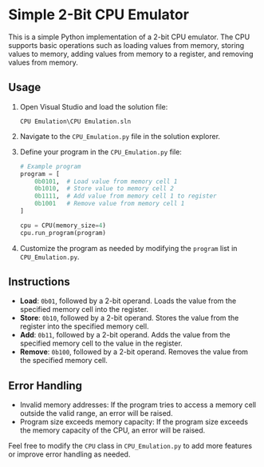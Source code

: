 
# Simple 2-Bit CPU Emulator

This is a simple Python implementation of a 2-bit CPU emulator. The CPU supports basic operations such as loading values from memory, storing values to memory, adding values from memory to a register, and removing values from memory.

## Usage

1. Open Visual Studio and load the solution file:

    ```plaintext
    CPU Emulation\CPU Emulation.sln
    ```

2. Navigate to the `CPU_Emulation.py` file in the solution explorer.

3. Define your program in the `CPU_Emulation.py` file:

    ```python
    # Example program
    program = [
        0b0101,  # Load value from memory cell 1
        0b1010,  # Store value to memory cell 2
        0b1111,  # Add value from memory cell 1 to register
        0b1001   # Remove value from memory cell 1
    ]

    cpu = CPU(memory_size=4)
    cpu.run_program(program)
    ```

4. Customize the program as needed by modifying the `program` list in `CPU_Emulation.py`.

## Instructions

- **Load**: `0b01`, followed by a 2-bit operand. Loads the value from the specified memory cell into the register.
- **Store**: `0b10`, followed by a 2-bit operand. Stores the value from the register into the specified memory cell.
- **Add**: `0b11`, followed by a 2-bit operand. Adds the value from the specified memory cell to the value in the register.
- **Remove**: `0b100`, followed by a 2-bit operand. Removes the value from the specified memory cell.

## Error Handling

- Invalid memory addresses: If the program tries to access a memory cell outside the valid range, an error will be raised.
- Program size exceeds memory capacity: If the program size exceeds the memory capacity of the CPU, an error will be raised.

Feel free to modify the `CPU` class in `CPU_Emulation.py` to add more features or improve error handling as needed.